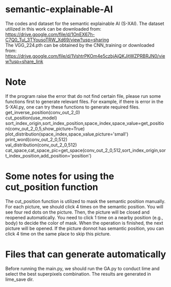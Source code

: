 # semantic-explainable-AI
The codes and dataset for the semantic explainable AI (S-XAI).
The dataset utilized in this work can be downloaded from:
https://drive.google.com/file/d/1OnEX67h-C7Q0_Tul_3TYousoTRW_Xd69/view?usp=sharing  
The VGG_224.pth can be obtained by the CNN_training or downloaded from:
https://drive.google.com/file/d/1VshtrPKOm4e5czbjAjQKJjtWZPRBRJN0/view?usp=share_link  


# Note
If the program raise the error that do not find certain file, please run some functions first to generate relevant files.
For example, if there is error in the S-XAI.py, one can try these functions to generate required files.
get_inverse_position(conv_out_2_0)  
cut_position(use_model)  
sort_index_origin,sort_index_position,space_index,space_value=get_position(conv_out_2_0,5,show_picture=True)  
plot_distribution(space_index,space_value,picture='small')  
print_word(conv_out_2_0,512)  
val_distribution(conv_out_2_0,512)  
cat_space,cat_space_pic=get_space(conv_out_2_0,512,sort_index_origin,sort_index_position,add_position='position')  

# Some notes for using the cut_position function
The cut_position function is utilized to mask the semantic position manually. For each picture, we should click 4 times on the semantic position. You will see four red dots on the picture. Then, the picture will be closed and reopened automatically. You need to click 1 time on a nearby position (e.g., body) to decide the color of mask. When the operation is finished, the next picture will be opened. If the picture donnot has semantic position, you can click 4 time on the same place to skip this picture. 


# Files that can generate automatically
Before running the main.py, we should run the GA.py to conduct lime and select the best superpixels combination. The results are generated in lime_save dir.
